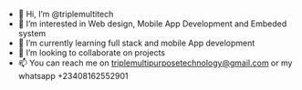 - 👋 Hi, I’m @triplemultitech
- 👀 I’m interested in Web design, Mobile App Development and Embeded system
- 🌱 I’m currently learning full stack and mobile App development
- 💞️ I’m looking to collaborate on projects
- 📫 You can reach me on triplemultipurposetechnology@gmail.com or my whatsapp +23408162552901

<!---
triplemultitech/triplemultitech is a ✨ special ✨ repository because its `README.md` (this file) appears on your GitHub profile.
You can click the Preview link to take a look at your changes.
--->
